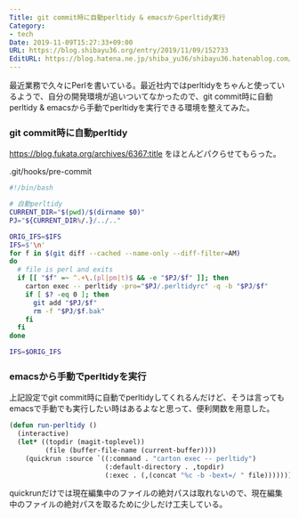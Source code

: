 ```yaml
---
Title: git commit時に自動perltidy & emacsからperltidy実行
Category:
- tech
Date: 2019-11-09T15:27:33+09:00
URL: https://blog.shibayu36.org/entry/2019/11/09/152733
EditURL: https://blog.hatena.ne.jp/shiba_yu36/shibayu36.hatenablog.com/atom/entry/26006613463396113
---
```


最近業務で久々にPerlを書いている。最近社内ではperltidyをちゃんと使っているようで、自分の開発環境が追いついてなかったので、git commit時に自動perltidy & emacsから手動でperltidyを実行できる環境を整えてみた。

### git commit時に自動perltidy
https://blog.fukata.org/archives/6367:title をほとんどパクらせてもらった。

.git/hooks/pre-commit
```sh
#!/bin/bash

# 自動perltidy
CURRENT_DIR="$(pwd)/$(dirname $0)"
PJ="${CURRENT_DIR%/.}/../.."

ORIG_IFS=$IFS
IFS=$'\n'
for f in $(git diff --cached --name-only --diff-filter=AM)
do
  # file is perl and exits
  if [[ "$f" =~ ^.+\.(pl|pm|t)$ && -e "$PJ/$f" ]]; then
    carton exec -- perltidy -pro="$PJ/.perltidyrc" -q -b "$PJ/$f"
    if [ $? -eq 0 ]; then
      git add "$PJ/$f"
      rm -f "$PJ/$f.bak"
    fi
  fi
done

IFS=$ORIG_IFS
```

### emacsから手動でperltidyを実行
上記設定でgit commit時に自動でperltidyしてくれるんだけど、そうは言ってもemacsで手動でも実行したい時はあるよなと思って、便利関数を用意した。

```lisp
(defun run-perltidy ()
  (interactive)
  (let* ((topdir (magit-toplevel))
         (file (buffer-file-name (current-buffer))))
    (quickrun :source `((:command . "carton exec -- perltidy")
                        (:default-directory . ,topdir)
                        (:exec . (,(concat "%c -b -bext=/ " file)))))))
```

quickrunだけでは現在編集中のファイルの絶対パスは取れないので、現在編集中のファイルの絶対パスを取るために少しだけ工夫している。
